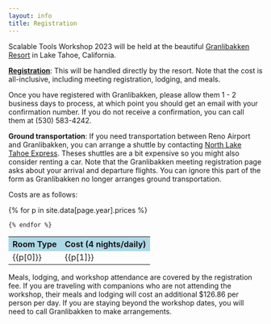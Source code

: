 ```yaml
---
layout: info
title: Registration
---
```

Scalable Tools Workshop 2023 will be held at the
beautiful <a href="http://www.granlibakken.com">Granlibakken Resort</a> in Lake Tahoe, 
California.

<b>[Registration](https://www.secure.granlibakken.net/conference/forms/TOOLS23_form.asp)</b>: This will 
be handled directly by the resort. Note that the cost is all-inclusive, including meeting registration, lodging, and meals.

Once you have registered with Granlibakken, please allow them 1 - 2 business days to process, at which point you should get an email with your confirmation number. If you do not receive a confirmation, you can call them at (530) 583-4242. 

<b>Ground transportation</b>: If you need transportation between Reno Airport and Granlibakken, you can arrange a shuttle by contacting [North Lake Tahoe Express](https://www.northlaketahoeexpress.com/). Theses shuttles are a bit expensive so you might also consider renting a car. Note that the Granlibakken meeting registration page asks about your arrival and departure flights. You can ignore this part of the form as Granlibakken no longer arranges ground transportation.

<p>
Costs are as follows:

<p>
<table class="prices">
    <tr>
        <th align="center" bgcolor="lightblue">Room Type</th>
        <th align="center" bgcolor="lightblue">Cost (4 nights/daily)</th>
    </tr>
    {% for p in site.data[page.year].prices %}
    <tr>
        <td>{{p[0]}}</td><td>{{p[1]}}</td>
    </tr>

    {% endfor %}
</table>

</p>
</p>

<p>
Meals, lodging, and workshop attendance are covered by the registration fee.
If you are traveling with companions who are not attending the workshop,
their meals and lodging will cost an additional $126.86 per person per day.
If you are staying beyond the workshop dates, you will need to call Granlibakken
to make arrangements.
</p>
